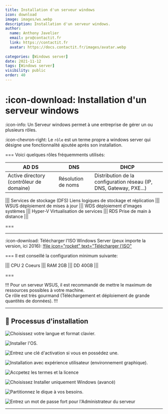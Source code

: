 ```yaml
---
title: Installation d'un serveur windows
icon: download
image: images/ws.webp
description: Installation d'un serveur windows.
author:
  name: Anthony Javelier
  email: pro@contactit.fr
  link: https://contactit.fr
  avatar: https://docs.contactit.fr/images/avatar.webp
  
categories: [Windows server]
date: 2021-11-12
tags: [Windows server]
visibility: public
order: 40
---
```


# :icon-download: Installation d'un serveur windows

:icon-info: Un Serveur windows permet à une entreprise de gérer un ou plusieurs rôles.  

:icon-chevron-right: Le `rôle` est un terme propre a windows server qui désigne une fonctionnalité ajoutée après son installation.  

=== Voici quelques rôles fréquemments utilisés:

 AD DS | DNS | DHCP
--- | --- | ---
Active directory (contrôleur de domaine) | Résolution de noms | Distribution de la configuration réseau (IP, DNS, Gateway, PXE...)  

||| Services de stockage (DFS)
Liens logiques de stockage et réplication
||| WSUS
déploiement de mises à jour
||| WDS
déploiement d'images systèmes
||| Hyper-V
Virtualisation de services
||| RDS
Prise de main à distance
|||

===

---

:icon-download: Télécharger l'ISO Windows Server (peux importe la version, ici 2016):
[!file icon="rocket" text="Télécharger l'ISO"](https://icedrive.net/0/26dC7dOtnj)


=== Il est conseillé la configuration minimum suivante:

||| CPU
2 Coeurs
||| RAM
2GB
||| DD
40GB
|||

===

!!!
Pour un serveur WSUS, il est recommandé de mettre le maximum de ressources possibles à votre machine.  
Ce rôle est très gourmand (Téléchargement et déploiement de grande quantités de données).
!!!

---

## :1234: Processus d'installation  

![Choisissez votre langue et format clavier.](images/install-ws/1.webp)

![Installer l'OS.](images/install-ws/2.webp)

![Entrez une clé d'activation si vous en possédez une.](images/install-ws/3.webp)

![Installation avec `expérience utilisateur` (environnement graphique).](images/install-ws/4.webp)

![Accpetez les termes et la licence](images/install-ws/5.webp)

![Choisissez `Installer uniquement Windows (avancé)`](images/install-ws/6.webp)

![Partitionnez le dique à vos besoins.](images/install-ws/7.webp)

![Entrez un mot de passe fort pour l'Administrateur du serveur](images/install-ws/8.webp)

---
























